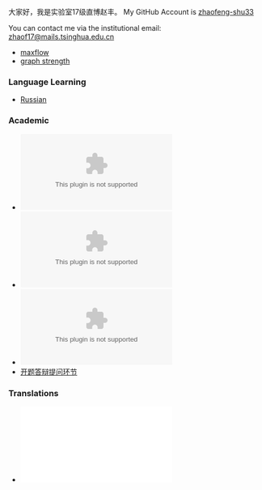 大家好，我是实验室17级直博赵丰。 My GitHub Account is
[zhaofeng-shu33](https://github.com/zhaofeng-shu33)

You can contact me via the institutional email:
zhaof17@mails.tsinghua.edu.cn

-   [maxflow](maxflow "wikilink")
-   [graph strength](graph_strength "wikilink")

### Language Learning

-   [Russian](Russian "wikilink")

### Academic

-   ![](Pre.pptx "fig:Pre.pptx")
-   ![](Pre_2020.pptx "fig:Pre_2020.pptx")
-   ![](Pre_2021.pptx "fig:Pre_2021.pptx")
-   [开题答辩提问环节](开题答辩提问环节 "wikilink")

### Translations

-   ![](HGR.pdf "fig:HGR.pdf")
